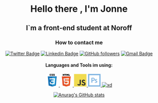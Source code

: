 <h1 align="center">Hello there , I'm Jonne</h1>
<h2 align="center">I`m a front-end student at Noroff</h3>
<h3 align=center> How to contact me </h3>
<div align='center'>
 
[![Twitter Badge](https://img.shields.io/badge/-JonneKrosby-1ca0f1?style=flat-square&labelColor=1ca0f1&logo=twitter&logoColor=white&link=https://twitter.com/JonneKrosby)](https://twitter.com/JonneKrosby)
[![Linkedin Badge](https://img.shields.io/badge/-Jonne-blue?style=flat-square&logo=Linkedin&logoColor=white&link=https://www.linkedin.com/in/jonne-martin-krosby-a689ba1b1)](http://www.linkedin.com/in/jonne-martin-krosby-a689ba1b1)
[![GitHub followers](https://img.shields.io/github/followers/jonnebonde?label=Follow&style=social)](https://github.com/jonnebonde/?tab=follow)
[![Gmail Badge](https://img.shields.io/badge/-jonnebonde@gmail.com-c14438?style=flat-square&logo=Gmail&logoColor=white&link=mailto:jonnebonde@gmail.com)](mailto:jonnebonde@gmail.com)
  </div>


<h4 align="center">Languages and Tools im using:</h4>
<p align="center"> <a href="https://www.w3schools.com/css/" target="_blank" rel="noreferrer"> <img src="https://raw.githubusercontent.com/devicons/devicon/master/icons/css3/css3-original-wordmark.svg" alt="css3" width="40" height="40"/> </a> <a href="https://www.w3.org/html/" target="_blank" rel="noreferrer"> <img src="https://raw.githubusercontent.com/devicons/devicon/master/icons/html5/html5-original-wordmark.svg" alt="html5" width="40" height="40"/> </a> <a href="https://developer.mozilla.org/en-US/docs/Web/JavaScript" target="_blank" rel="noreferrer"> <img src="https://raw.githubusercontent.com/devicons/devicon/master/icons/javascript/javascript-original.svg" alt="javascript" width="40" height="40"/> </a> <a href="https://www.photoshop.com/en" target="_blank" rel="noreferrer"> <img src="https://raw.githubusercontent.com/devicons/devicon/master/icons/photoshop/photoshop-line.svg" alt="photoshop" width="40" height="40"/> </a> <a href="https://www.adobe.com/products/xd.html" target="_blank" rel="noreferrer"> <img src="https://cdn.worldvectorlogo.com/logos/adobe-xd.svg" alt="xd" width="40" height="40"/> </a> </p>

<div align='center'>
  
[![Anurag's GitHub stats](https://github-readme-stats.vercel.app/api?username=jonnebonde)](https://github.com/anuraghazra/github-readme-stats)

</div>
